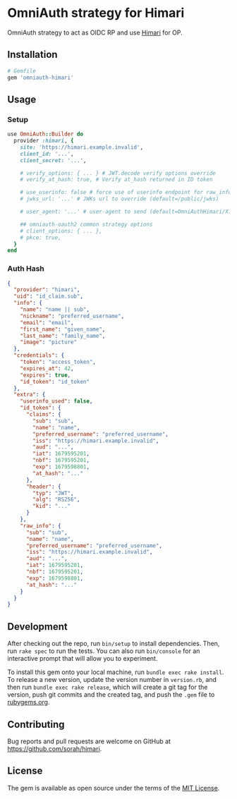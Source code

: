 # OmniAuth strategy for Himari

OmniAuth strategy to act as OIDC RP and use [Himari](https://github.com/sorah/himari) for OP.

## Installation

```ruby
# Gemfile
gem 'omniauth-himari'
```

## Usage

### Setup

```ruby
use OmniAuth::Builder do
  provider :himari, {
    site: 'https://himari.example.invalid',
    client_id: '...',
    client_secret: '...',

    # verify_options: { ... } # JWT.decode verify options override
    # verify_at_hash: true, # Verify at_hash returned in ID token

    # use_userinfo: false # force use of userinfo endpoint for raw_info
    # jwks_url: '...' # JWKs url to override (default=/public/jwks)

    # user_agent: '...' # user-agent to send (default=OmniAuthHimari/X.Y.Z)

    ## omniauth-oauth2 common strategy options
    # client_options: { ... },
    # pkce: true,
  }
end
```

### Auth Hash

```json
{
  "provider": "himari",
  "uid": "id_claim.sub",
  "info": {
    "name": "name || sub",
    "nickname": "preferred_username",
    "email": "email",
    "first_name": "given_name",
    "last_name": "family_name",
    "image": "picture"
  },
  "credentials": {
    "token": "access_token",
    "expires_at": 42,
    "expires": true,
    "id_token": "id_token"
  },
  "extra": {
    "userinfo_used": false,
    "id_token": {
      "claims": {
        "sub": "sub",
        "name": "name",
        "preferred_username": "preferred_username",
        "iss": "https://himari.example.invalid",
        "aud": "...",
        "iat": 1679595201,
        "nbf": 1679595201,
        "exp": 1679598801,
        "at_hash": "..."
      },
      "header": {
        "typ": "JWT",
        "alg": "RS256",
        "kid": "..."
      }
    },
    "raw_info": {
      "sub": "sub",
      "name": "name",
      "preferred_username": "preferred_username",
      "iss": "https://himari.example.invalid",
      "aud": "...",
      "iat": 1679595201,
      "nbf": 1679595201,
      "exp": 1679598801,
      "at_hash": "..."
    }
  }
}
```


## Development

After checking out the repo, run `bin/setup` to install dependencies. Then, run `rake spec` to run the tests. You can also run `bin/console` for an interactive prompt that will allow you to experiment.

To install this gem onto your local machine, run `bundle exec rake install`. To release a new version, update the version number in `version.rb`, and then run `bundle exec rake release`, which will create a git tag for the version, push git commits and the created tag, and push the `.gem` file to [rubygems.org](https://rubygems.org).

## Contributing

Bug reports and pull requests are welcome on GitHub at https://github.com/sorah/himari.

## License

The gem is available as open source under the terms of the [MIT License](https://opensource.org/licenses/MIT).
